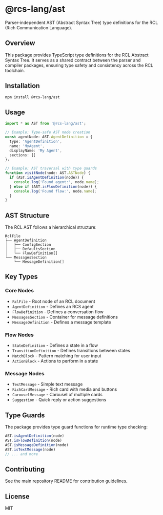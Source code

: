 # @rcs-lang/ast

Parser-independent AST (Abstract Syntax Tree) type definitions for the RCL (Rich Communication Language).

## Overview

This package provides TypeScript type definitions for the RCL Abstract Syntax Tree. It serves as a shared contract between the parser and compiler packages, ensuring type safety and consistency across the RCL toolchain.

## Installation

```bash
npm install @rcs-lang/ast
```

## Usage

```typescript
import * as AST from '@rcs-lang/ast';

// Example: Type-safe AST node creation
const agentNode: AST.AgentDefinition = {
  type: 'AgentDefinition',
  name: 'MyAgent',
  displayName: 'My Agent',
  sections: []
};

// Example: AST traversal with type guards
function visitNode(node: AST.ASTNode) {
  if (AST.isAgentDefinition(node)) {
    console.log('Found agent:', node.name);
  } else if (AST.isFlowDefinition(node)) {
    console.log('Found flow:', node.name);
  }
}
```

## AST Structure

The RCL AST follows a hierarchical structure:

```
RclFile
├── AgentDefinition
│   ├── ConfigSection
│   ├── DefaultsSection
│   └── FlowDefinition[]
└── MessagesSection
    └── MessageDefinition[]
```

## Key Types

### Core Nodes
- `RclFile` - Root node of an RCL document
- `AgentDefinition` - Defines an RCS agent
- `FlowDefinition` - Defines a conversation flow
- `MessagesSection` - Container for message definitions
- `MessageDefinition` - Defines a message template

### Flow Nodes
- `StateDefinition` - Defines a state in a flow
- `TransitionDefinition` - Defines transitions between states
- `MatchBlock` - Pattern matching for user input
- `ActionBlock` - Actions to perform in a state

### Message Nodes
- `TextMessage` - Simple text message
- `RichCardMessage` - Rich card with media and buttons
- `CarouselMessage` - Carousel of multiple cards
- `Suggestion` - Quick reply or action suggestions

## Type Guards

The package provides type guard functions for runtime type checking:

```typescript
AST.isAgentDefinition(node)
AST.isFlowDefinition(node)
AST.isMessageDefinition(node)
AST.isTextMessage(node)
// ... and more
```

## Contributing

See the main repository README for contribution guidelines.

## License

MIT